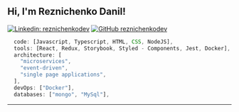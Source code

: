 <h2> Hi, I'm Reznichenko Danil!</h2>


[![Linkedin: reznichenkodev](https://img.shields.io/badge/-reznichenkodev-blue?style=flat-square&logo=Linkedin&logoColor=white&link=https://www.linkedin.com/in/danil-reznichenko-112466298/)](https://www.linkedin.com/in/danil-reznichenko-112466298/)
[![GitHub reznichenkodev](https://img.shields.io/github/followers/reznichenkodev?label=follow&style=social)](https://github.com/reznichenkodev)

```javascript
  code: [Javascript, Typescript, HTML, CSS, NodeJS],
  tools: [React, Redux, Storybook, Styled - Components, Jest, Docker],
  architecture: [
    "microservices",
    "event-driven",
    "single page applications",
  ],
  devOps: ["Docker"],
  databases: ["mongo", "MySql"],
```

---
